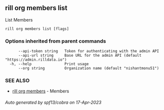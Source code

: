 ## rill org members list

List Members

```
rill org members list [flags]
```

### Options inherited from parent commands

```
      --api-token string   Token for authenticating with the admin API
      --api-url string     Base URL for the admin API (default "https://admin.rilldata.io")
  -h, --help               Print usage
      --org string         Organization name (default "nishantmonu51")
```

### SEE ALSO

* [rill org members](rill_org_members.md)	 - Members

###### Auto generated by spf13/cobra on 17-Apr-2023
